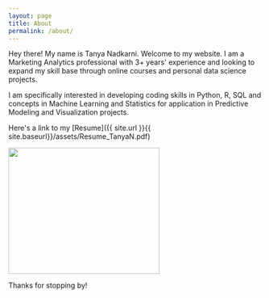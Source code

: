 ```yaml
---
layout: page
title: About
permalink: /about/
---
```


Hey there! My name is Tanya Nadkarni. Welcome to my website. I am a Marketing Analytics professional with 3+ years' experience and looking to expand my skill base through online courses and personal data science projects.

I am specifically interested in developing coding skills in Python, R, SQL and concepts in Machine Learning and Statistics for application in Predictive Modeling and Visualization projects.

Here's a link to my [Resume]({{ site.url }}{{ site.baseurl}}/assets/Resume_TanyaN.pdf)

<img src="{{ site.url }}{{ site.baseurl}}/assets/images/dp.jpg" width="300" height="250">

Thanks for stopping by!

